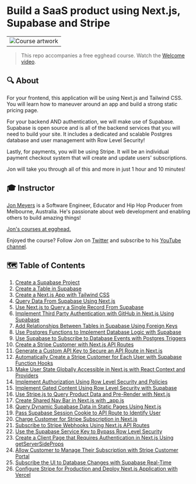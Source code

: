 # Build a SaaS product using Next.js, Supabase and Stripe

<table>
  <tr>
    <td align="center">
        <img
          src="https://egghead.io/_next/image?url=https%3A%2F%2Fd2eip9sf3oo6c2.cloudfront.net%2Fplaylists%2Fsquare_covers%2F000%2F521%2F026%2Fsquare_480%2FSaaS-platform-1000x1000.png&w=1080&q=100"
          alt="Course artwork"
        />
    </td>
  </tr>
</table>

> This repo accompanies a free egghead course. Watch the [Welcome video](https://www.youtube.com/watch?v=J-UStg7te6M).

## 🔍 About

For your frontend, this application will be using Next.js and Tailwind CSS. You will learn how to maneuver around an app and build a strong static pricing page.

For your backend AND authentication, we will make use of Supabase. Supabase is open source and is all of the backend services that you will need to build your site. It includes a dedicated and scalable Postgres database and user management with Row Level Security!

Lastly, for payments, you will be using Stripe. It will be an individual payment checkout system that will create and update users' subscriptions.

Jon will take you through all of this and more in just 1 hour and 10 minutes!

## 🎓 Instructor

[Jon Meyers](https://jonmeyers.io) is a Software Engineer, Educator and Hip Hop Producer from Melbourne, Australia. He's passionate about web development and enabling others to build amazing things!

[Jon's courses at egghead.](https://egghead.io/q/resources-by-jon-meyers)

Enjoyed the course? Follow Jon on [Twitter](https://twitter.com/_dijonmusters) and subscribe to his [YouTube channel](https://youtube.com/c/JonMeyers).

## 🗺 Table of Contents

1. [Create a Supabase Project](/01-create-a-supabase-project)
2. [Create a Table in Supabase](/02-create-a-table-in-supabase)
3. [Create a Next.js App with Tailwind CSS](/03-create-a-next-js-app-with-tailwind-css)
4. [Query Data From Supabase Using Next.js](/04-query-data-from-supabase-using-next-js)
5. [Use Next.js to Query a Single Record From Supabase](/05-use-next-js-to-query-a-single-record-from-supabase)
6. [Implement Third Party Authentication with GitHub in Next.js Using Supabase](/06-implement-third-party-authentication-with-github-in-next-js-using-supabase)
7. [Add Relationships Between Tables in Supabase Using Foreign Keys](/07-add-relationships-between-tables-in-supabase-using-foreign-keys)
8. [Use Postgres Functions to Implement Database Logic with Supabase](/08-use-postgres-functions-to-implement-database-logic-with-supabase)
9. [Use Supabase to Subscribe to Database Events with Postgres Triggers](/09-use-supabase-to-subscribe-to-database-events-with-postgres-triggers)
10. [Create a Stripe Customer with Next.js API Routes](/10-create-a-stripe-customer-with-next-js-api-routes)
11. [Generate a Custom API Key to Secure an API Route in Next.js](/11-generate-a-custom-api-key-to-secure-an-api-route-in-next-js)
12. [Automatically Create a Stripe Customer for Each User with Supabase Function Hooks](/12-automatically-create-a-stripe-customer-for-each-user-with-supabase-function-hooks)
13. [Make User State Globally Accessible in Next.js with React Context and Providers](/13-make-user-state-globally-accessible-in-next-js-with-react-context-and-providers)
14. [Implement Authorization Using Row Level Security and Policies](/14-implement-authorization-using-row-level-security-and-policies)
15. [Implement Gated Content Using Row Level Security with Supabase](/15-implement-gated-content-using-row-level-security-with-supabase)
16. [Use Stripe.js to Query Product Data and Pre-Render with Next.js](/16-use-stripe-js-to-query-product-data-and-pre-render-with-next-js)
17. [Create Shared Nav Bar in Next.js with \_app.js](/17-create-shared-nav-bar-in-next-js-with-_app-js)
18. [Query Dynamic Supabase Data in Static Pages Using Next.js](/18-query-dynamic-supabase-data-in-static-pages-using-next-js)
19. [Pass Supabase Session Cookie to API Route to Identify User](/19-pass-supabase-session-cookie-to-api-route-to-identify-user)
20. [Charge Customer for Stripe Subscription in Next.js](/20-charge-customer-for-stripe-subscription-in-next-js)
21. [Subscribe to Stripe Webhooks Using Next.js API Routes](/21-subscribe-to-stripe-webhooks-using-next-js-api-routes)
22. [Use the Supabase Service Key to Bypass Row Level Security](/22-use-the-supabase-service-key-to-bypass-row-level-security)
23. [Create a Client Page that Requires Authentication in Next.js Using getServerSideProps](/23-create-a-client-page-that-requires-authentication-in-next-js-using-getserversideprops)
24. [Allow Customer to Manage Their Subscription with Stripe Customer Portal](/24-allow-customer-to-manage-their-subscription-with-stripe-customer-portal)
25. [Subscribe the UI to Database Changes with Supabase Real-Time](/25-subscribe-the-ui-to-database-changes-with-supabase-real-time)
26. [Configure Stripe for Production and Deploy Next.js Application with Vercel](/26-configure-stripe-for-production-and-deploy-next-js-application-with-vercel)
